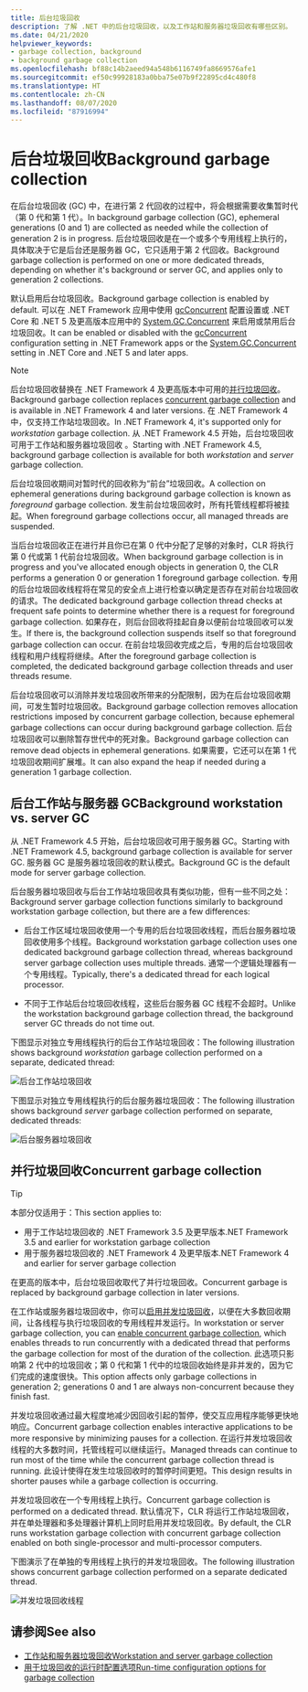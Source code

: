 ```yaml
---
title: 后台垃圾回收
description: 了解 .NET 中的后台垃圾回收，以及工作站和服务器垃圾回收有哪些区别。
ms.date: 04/21/2020
helpviewer_keywords:
- garbage collection, background
- background garbage collection
ms.openlocfilehash: bf88c14b2aeed94a548b6116749fa8669576afe1
ms.sourcegitcommit: ef50c99928183a0bba75e07b9f22895cd4c480f8
ms.translationtype: HT
ms.contentlocale: zh-CN
ms.lasthandoff: 08/07/2020
ms.locfileid: "87916994"
---
```

# <a name="background-garbage-collection"></a><span data-ttu-id="94a59-103">后台垃圾回收</span><span class="sxs-lookup"><span data-stu-id="94a59-103">Background garbage collection</span></span>

<span data-ttu-id="94a59-104">在后台垃圾回收 (GC) 中，在进行第 2 代回收的过程中，将会根据需要收集暂时代（第 0 代和第 1 代）。</span><span class="sxs-lookup"><span data-stu-id="94a59-104">In background garbage collection (GC), ephemeral generations (0 and 1) are collected as needed while the collection of generation 2 is in progress.</span></span> <span data-ttu-id="94a59-105">后台垃圾回收是在一个或多个专用线程上执行的，具体取决于它是后台还是服务器 GC，它只适用于第 2 代回收。</span><span class="sxs-lookup"><span data-stu-id="94a59-105">Background garbage collection is performed on one or more dedicated threads, depending on whether it's background or server GC, and applies only to generation 2 collections.</span></span>

<span data-ttu-id="94a59-106">默认启用后台垃圾回收。</span><span class="sxs-lookup"><span data-stu-id="94a59-106">Background garbage collection is enabled by default.</span></span> <span data-ttu-id="94a59-107">可以在 .NET Framework 应用中使用 [gcConcurrent](../../framework/configure-apps/file-schema/runtime/gcconcurrent-element.md) 配置设置或 .NET Core 和 .NET 5 及更高版本应用中的 [System.GC.Concurrent](../../core/run-time-config/garbage-collector.md#background-gc) 来启用或禁用后台垃圾回收。</span><span class="sxs-lookup"><span data-stu-id="94a59-107">It can be enabled or disabled with the [gcConcurrent](../../framework/configure-apps/file-schema/runtime/gcconcurrent-element.md) configuration setting in .NET Framework apps or the [System.GC.Concurrent](../../core/run-time-config/garbage-collector.md#background-gc) setting in .NET Core and .NET 5 and later apps.</span></span>

> [!NOTE]
> <span data-ttu-id="94a59-108">后台垃圾回收替换在 .NET Framework 4 及更高版本中可用的[并行垃圾回收](#concurrent-garbage-collection)。</span><span class="sxs-lookup"><span data-stu-id="94a59-108">Background garbage collection replaces [concurrent garbage collection](#concurrent-garbage-collection) and is available in .NET Framework 4 and later versions.</span></span> <span data-ttu-id="94a59-109">在 .NET Framework 4 中，仅支持工作站垃圾回收。</span><span class="sxs-lookup"><span data-stu-id="94a59-109">In .NET Framework 4, it's supported only for *workstation* garbage collection.</span></span> <span data-ttu-id="94a59-110">从 .NET Framework 4.5 开始，后台垃圾回收可用于工作站和服务器垃圾回收 。</span><span class="sxs-lookup"><span data-stu-id="94a59-110">Starting with .NET Framework 4.5, background garbage collection is available for both *workstation* and *server* garbage collection.</span></span>

<span data-ttu-id="94a59-111">后台垃圾回收期间对暂时代的回收称为“前台”垃圾回收。</span><span class="sxs-lookup"><span data-stu-id="94a59-111">A collection on ephemeral generations during background garbage collection is known as *foreground* garbage collection.</span></span> <span data-ttu-id="94a59-112">发生前台垃圾回收时，所有托管线程都将被挂起。</span><span class="sxs-lookup"><span data-stu-id="94a59-112">When foreground garbage collections occur, all managed threads are suspended.</span></span>

<span data-ttu-id="94a59-113">当后台垃圾回收正在进行并且你已在第 0 代中分配了足够的对象时，CLR 将执行第 0 代或第 1 代前台垃圾回收。</span><span class="sxs-lookup"><span data-stu-id="94a59-113">When background garbage collection is in progress and you've allocated enough objects in generation 0, the CLR performs a generation 0 or generation 1 foreground garbage collection.</span></span> <span data-ttu-id="94a59-114">专用的后台垃圾回收线程将在常见的安全点上进行检查以确定是否存在对前台垃圾回收的请求。</span><span class="sxs-lookup"><span data-stu-id="94a59-114">The dedicated background garbage collection thread checks at frequent safe points to determine whether there is a request for foreground garbage collection.</span></span> <span data-ttu-id="94a59-115">如果存在，则后台回收将挂起自身以便前台垃圾回收可以发生。</span><span class="sxs-lookup"><span data-stu-id="94a59-115">If there is, the background collection suspends itself so that foreground garbage collection can occur.</span></span> <span data-ttu-id="94a59-116">在前台垃圾回收完成之后，专用的后台垃圾回收线程和用户线程将继续。</span><span class="sxs-lookup"><span data-stu-id="94a59-116">After the foreground garbage collection is completed, the dedicated background garbage collection threads and user threads resume.</span></span>

<span data-ttu-id="94a59-117">后台垃圾回收可以消除并发垃圾回收所带来的分配限制，因为在后台垃圾回收期间，可发生暂时垃圾回收。</span><span class="sxs-lookup"><span data-stu-id="94a59-117">Background garbage collection removes allocation restrictions imposed by concurrent garbage collection, because ephemeral garbage collections can occur during background garbage collection.</span></span> <span data-ttu-id="94a59-118">后台垃圾回收可以删除暂存世代中的死对象。</span><span class="sxs-lookup"><span data-stu-id="94a59-118">Background garbage collection can remove dead objects in ephemeral generations.</span></span> <span data-ttu-id="94a59-119">如果需要，它还可以在第 1 代垃圾回收期间扩展堆。</span><span class="sxs-lookup"><span data-stu-id="94a59-119">It can also expand the heap if needed during a generation 1 garbage collection.</span></span>

## <a name="background-workstation-vs-server-gc"></a><span data-ttu-id="94a59-120">后台工作站与服务器 GC</span><span class="sxs-lookup"><span data-stu-id="94a59-120">Background workstation vs. server GC</span></span>

<span data-ttu-id="94a59-121">从 .NET Framework 4.5 开始，后台垃圾回收可用于服务器 GC。</span><span class="sxs-lookup"><span data-stu-id="94a59-121">Starting with .NET Framework 4.5, background garbage collection is available for server GC.</span></span> <span data-ttu-id="94a59-122">服务器 GC 是服务器垃圾回收的默认模式。</span><span class="sxs-lookup"><span data-stu-id="94a59-122">Background GC is the default mode for server garbage collection.</span></span>

<span data-ttu-id="94a59-123">后台服务器垃圾回收与后台工作站垃圾回收具有类似功能，但有一些不同之处：</span><span class="sxs-lookup"><span data-stu-id="94a59-123">Background server garbage collection functions similarly to background workstation garbage collection, but there are a few differences:</span></span>

- <span data-ttu-id="94a59-124">后台工作区域垃圾回收使用一个专用的后台垃圾回收线程，而后台服务器垃圾回收使用多个线程。</span><span class="sxs-lookup"><span data-stu-id="94a59-124">Background workstation garbage collection uses one dedicated background garbage collection thread, whereas background server garbage collection uses multiple threads.</span></span> <span data-ttu-id="94a59-125">通常一个逻辑处理器有一个专用线程。</span><span class="sxs-lookup"><span data-stu-id="94a59-125">Typically, there's a dedicated thread for each logical processor.</span></span>

- <span data-ttu-id="94a59-126">不同于工作站后台垃圾回收线程，这些后台服务器 GC 线程不会超时。</span><span class="sxs-lookup"><span data-stu-id="94a59-126">Unlike the workstation background garbage collection thread, the background server GC threads do not time out.</span></span>

<span data-ttu-id="94a59-127">下图显示对独立专用线程执行的后台工作站垃圾回收：</span><span class="sxs-lookup"><span data-stu-id="94a59-127">The following illustration shows background *workstation* garbage collection performed on a separate, dedicated thread:</span></span>

![后台工作站垃圾回收](media/fundamentals/background-workstation-garbage-collection.png)

<span data-ttu-id="94a59-129">下图显示对独立专用线程执行的后台服务器垃圾回收：</span><span class="sxs-lookup"><span data-stu-id="94a59-129">The following illustration shows background *server* garbage collection performed on separate, dedicated threads:</span></span>

![后台服务器垃圾回收](media/fundamentals/background-server-garbage-collection.png)

## <a name="concurrent-garbage-collection"></a><span data-ttu-id="94a59-131">并行垃圾回收</span><span class="sxs-lookup"><span data-stu-id="94a59-131">Concurrent garbage collection</span></span>

> [!TIP]
> <span data-ttu-id="94a59-132">本部分仅适用于：</span><span class="sxs-lookup"><span data-stu-id="94a59-132">This section applies to:</span></span>
>
> - <span data-ttu-id="94a59-133">用于工作站垃圾回收的 .NET Framework 3.5 及更早版本</span><span class="sxs-lookup"><span data-stu-id="94a59-133">.NET Framework 3.5 and earlier for workstation garbage collection</span></span>
> - <span data-ttu-id="94a59-134">用于服务器垃圾回收的 .NET Framework 4 及更早版本</span><span class="sxs-lookup"><span data-stu-id="94a59-134">.NET Framework 4 and earlier for server garbage collection</span></span>
>
> <span data-ttu-id="94a59-135">在更高的版本中，后台垃圾回收取代了并行垃圾回收。</span><span class="sxs-lookup"><span data-stu-id="94a59-135">Concurrent garbage is replaced by background garbage collection in later versions.</span></span>

<span data-ttu-id="94a59-136">在工作站或服务器垃圾回收中，你可以[启用并发垃圾回收](../../framework/configure-apps/file-schema/runtime/gcconcurrent-element.md)，以便在大多数回收期间，让各线程与执行垃圾回收的专用线程并发运行。</span><span class="sxs-lookup"><span data-stu-id="94a59-136">In workstation or server garbage collection, you can [enable concurrent garbage collection](../../framework/configure-apps/file-schema/runtime/gcconcurrent-element.md), which enables threads to run concurrently with a dedicated thread that performs the garbage collection for most of the duration of the collection.</span></span> <span data-ttu-id="94a59-137">此选项只影响第 2 代中的垃圾回收；第 0 代和第 1 代中的垃圾回收始终是非并发的，因为它们完成的速度很快。</span><span class="sxs-lookup"><span data-stu-id="94a59-137">This option affects only garbage collections in generation 2; generations 0 and 1 are always non-concurrent because they finish fast.</span></span>

<span data-ttu-id="94a59-138">并发垃圾回收通过最大程度地减少因回收引起的暂停，使交互应用程序能够更快地响应。</span><span class="sxs-lookup"><span data-stu-id="94a59-138">Concurrent garbage collection enables interactive applications to be more responsive by minimizing pauses for a collection.</span></span> <span data-ttu-id="94a59-139">在运行并发垃圾回收线程的大多数时间，托管线程可以继续运行。</span><span class="sxs-lookup"><span data-stu-id="94a59-139">Managed threads can continue to run most of the time while the concurrent garbage collection thread is running.</span></span> <span data-ttu-id="94a59-140">此设计使得在发生垃圾回收时的暂停时间更短。</span><span class="sxs-lookup"><span data-stu-id="94a59-140">This design results in shorter pauses while a garbage collection is occurring.</span></span>

<span data-ttu-id="94a59-141">并发垃圾回收在一个专用线程上执行。</span><span class="sxs-lookup"><span data-stu-id="94a59-141">Concurrent garbage collection is performed on a dedicated thread.</span></span> <span data-ttu-id="94a59-142">默认情况下，CLR 将运行工作站垃圾回收，并在单处理器和多处理器计算机上同时启用并发垃圾回收。</span><span class="sxs-lookup"><span data-stu-id="94a59-142">By default, the CLR runs workstation garbage collection with concurrent garbage collection enabled on both single-processor and multi-processor computers.</span></span>

<span data-ttu-id="94a59-143">下图演示了在单独的专用线程上执行的并发垃圾回收。</span><span class="sxs-lookup"><span data-stu-id="94a59-143">The following illustration shows concurrent garbage collection performed on a separate dedicated thread.</span></span>

![并发垃圾回收线程](media/gc-concurrent.png)

## <a name="see-also"></a><span data-ttu-id="94a59-145">请参阅</span><span class="sxs-lookup"><span data-stu-id="94a59-145">See also</span></span>

- [<span data-ttu-id="94a59-146">工作站和服务器垃圾回收</span><span class="sxs-lookup"><span data-stu-id="94a59-146">Workstation and server garbage collection</span></span>](workstation-server-gc.md)
- [<span data-ttu-id="94a59-147">用于垃圾回收的运行时配置选项</span><span class="sxs-lookup"><span data-stu-id="94a59-147">Run-time configuration options for garbage collection</span></span>](../../core/run-time-config/garbage-collector.md)
